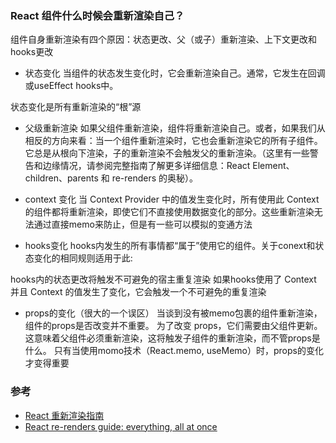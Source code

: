
### React 组件什么时候会重新渲染自己？

组件自身重新渲染有四个原因：状态更改、父（或子）重新渲染、上下文更改和hooks更改

* 状态变化
当组件的状态发生变化时，它会重新渲染自己。通常，它发生在回调或useEffect hooks中。

状态变化是所有重新渲染的“根”源

* 父级重新渲染
如果父组件重新渲染，组件将重新渲染自己。或者，如果我们从相反的方向来看：当一个组件重新渲染时，它也会重新渲染它的所有子组件。
它总是从根向下渲染，子的重新渲染不会触发父的重新渲染。（这里有一些警告和边缘情况，请参阅完整指南了解更多详细信息：React Element、children、parents 和 re-renders 的奥秘）。

* context 变化
当 Context Provider 中的值发生变化时，所有使用此 Context 的组件都将重新渲染，即使它们不直接使用数据变化的部分。这些重新渲染无法通过直接memo来防止，但是有一些可以模拟的变通方法

* hooks变化
hooks内发生的所有事情都“属于”使用它的组件。关于conext和状态变化的相同规则适用于此:

hooks内的状态更改将触发不可避免的宿主重复渲染
如果hooks使用了 Context 并且 Context 的值发生了变化，它会触发一个不可避免的重复渲染

* props的变化（很大的一个误区）
当谈到没有被memo包裹的组件重新渲染，组件的props是否改变并不重要。
为了改变 props，它们需要由父组件更新。这意味着父组件必须重新渲染，这将触发子组件的重新渲染，而不管props是什么。
只有当使用momo技术（React.memo, useMemo）时，props的变化才变得重要

### 参考

* [React 重新渲染指南](https://juejin.cn/post/7129670327725981732)
* [React re-renders guide: everything, all at once](https://www.developerway.com/posts/react-re-renders-guide)